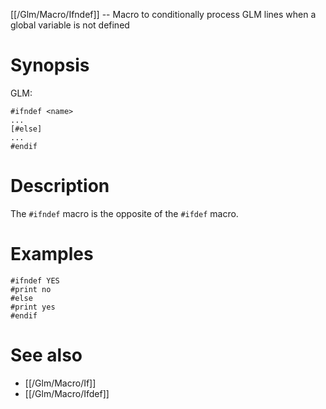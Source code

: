 [[/Glm/Macro/Ifndef]] -- Macro to conditionally process GLM lines when a global variable is not defined

# Synopsis

GLM:

~~~
#ifndef <name>
...
[#else]
...
#endif
~~~

# Description

The `#ifndef` macro is the opposite of the `#ifdef` macro.

# Examples

~~~
#ifndef YES
#print no
#else
#print yes
#endif
~~~

# See also

* [[/Glm/Macro/If]]
* [[/Glm/Macro/Ifdef]]

